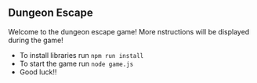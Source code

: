 ## Dungeon Escape

Welcome to the dungeon escape game!
More nstructions will be displayed during the game!


- To install libraries run `npm run install` 
- To start the game run `node game.js`
- Good luck!!